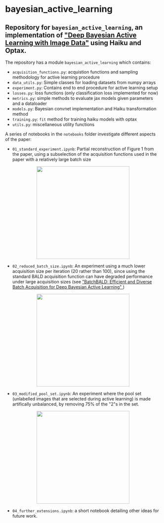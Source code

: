 # bayesian_active_learning

## Repository for `bayesian_active_learning`, an implementation of ["Deep Bayesian Active Learning with Image Data"](https://arxiv.org/abs/1703.02910) using Haiku and Optax. 

The repository has a module `bayesian_active_learning` which contains:
- `acquisition_functions.py`: acquistion functions and sampling methodology for active learning procedure
- `data_utils.py`: Simple classes for loading datasets from numpy arrays
- `experiment.py`: Contains end to end procedure for active learning setup
- `losses.py`: loss functions (only classification loss implemented for now)
- `metrics.py`: simple methods to evaluate jax models given parameters and a dataloader
- `models.py`: Bayesian convnet implementation and Haiku transformation method
- `training.py`: `fit` method for training haiku models with optax
- `utils.py`: miscellaneous utility functions

A series of notebooks in the `notebooks` folder investigate different aspects of the paper:
- `01_standard_experiment.ipynb`: Partial reconstruction of Figure 1 from the paper, using a subselection of the acquisition functions used in the paper with a relatively large batch size
<p align="center">
  <img height="300" src="https://user-images.githubusercontent.com/19254716/213914382-26500a85-4832-4459-9329-636d3f1ef9e2.png">
</p>

- `02_reduced_batch_size.ipynb`: An experiment using a much lower acquisition size per iteration (20 rather than 100), since using the standard BALD acquisition function can have degraded performance under large acquisition sizes (see ["BatchBALD: Efficient and Diverse Batch Acquisition for Deep Bayesian Active Learning"
](https://arxiv.org/abs/1906.08158))
<p align="center">
  <img height="300" src="https://user-images.githubusercontent.com/19254716/213914594-7f9905ea-99ac-451d-a917-85835cf452ab.png">
</p>

- `03_modified_pool_set.ipynb`: An experiment where the pool set (unlabelled images that are selected during active learning) is made artifically unbalanced, by removing 75% of the "2"s in the set.
<p align="center">
  <img height="300" src="https://user-images.githubusercontent.com/19254716/213914642-1a641e5f-a9b6-4a48-b2b5-e151c57944e7.png">
</p>

- `04_further_extensions.ipynb`: a short notebook detailing other ideas for future work.
